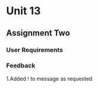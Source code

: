 # Unit 13

## Assignment Two

### User Requirements

### Feedback 

1.Added ! to message as requested 
